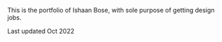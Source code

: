 This is the portfolio of Ishaan Bose, with sole purpose of getting design jobs.


Last updated Oct 2022
